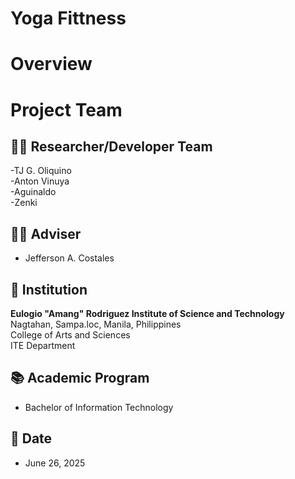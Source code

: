 <h1>Yoga Fittness</h1>
<h1>Overview</h1>


# Project Team

## 🧑‍💻 Researcher/Developer Team
-TJ G. Oliquino<br>
-Anton Vinuya<br>
-Aguinaldo<br>
-Zenki<br>

## 👨‍🏫 Adviser
- Jefferson A. Costales  

## 🏫 Institution
**Eulogio "Amang" Rodriguez Institute of Science and Technology**  
Nagtahan, Sampa.loc, Manila, Philippines  
College of Arts and Sciences  
ITE Department  

## 📚 Academic Program
- Bachelor of Information Technology

## 📅 Date
- June 26, 2025
